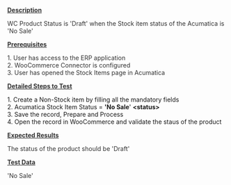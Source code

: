 
<p><strong><u><span style="color: rgb(51,51,51);">Description</span></u></strong><span style="color: rgb(51,51,51);">&nbsp;</span></p>
<p><span style="color: rgb(51,51,51);">WC Product Status is 'Draft' when the Stock item status of the Acumatica is 'No Sale'</span></p>
<p style="margin-left: 0.0in;"><strong><u><span style="color: rgb(51,51,51);">Prerequisites</span></u></strong><span style="color: rgb(51,51,51);">&nbsp;</span></p>
<p style="margin-left: 0.0in;"><span style="color: rgb(51,51,51);">1. User has access to the ERP application<br /> 2. WooCommerce Connector is configured<br /> 3. User has opened the Stock Items page in Acumatica</span></p>
<p style="margin-left: 0.0in;"><strong><u><span style="color: rgb(51,51,51);">Detailed Steps to Test</span></u></strong><span style="color: rgb(51,51,51);">&nbsp;</span></p>
<p style="margin-left: 0.0in;">1. Create a Non-Stock item by filling all the mandatory fields<br />2. Acumatica Stock Item Status =&nbsp;<strong>'No Sale</strong>'&nbsp;<strong>&lt;status&gt;</strong><br />3. Save the record, Prepare and Process<br />4. Open the record in WooCommerce and validate the staus of the product</p>
<p style="margin-left: 0.0in;"><strong><u><span style="color: rgb(51,51,51);">Expected Results</span></u></strong><span style="color: rgb(51,51,51);">&nbsp;</span></p>
<p style="margin-left: 0.0in;"><span style="color: rgb(51,51,51);">The status of the product should be 'Draft'</span></p>
<p style="margin-left: 0.0in;"><strong><u><span style="color: rgb(51,51,51);">Test Data</span></u></strong><span style="color: rgb(51,51,51);">&nbsp;</span></p>
<p style="margin-left: 0.0in;"><span style="color: rgb(51,51,51);">'No Sale'&nbsp;</span></p>
